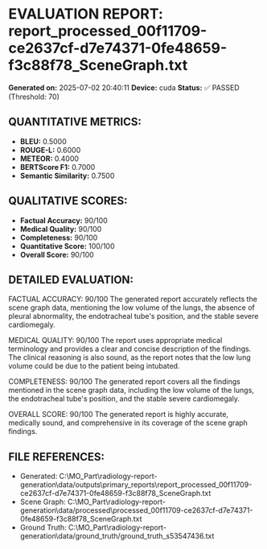 
# EVALUATION REPORT: report_processed_00f11709-ce2637cf-d7e74371-0fe48659-f3c88f78_SceneGraph.txt
**Generated on:** 2025-07-02 20:40:11
**Device:** cuda 
**Status:** ✅ PASSED (Threshold: 70)

## QUANTITATIVE METRICS:
- **BLEU:** 0.5000
- **ROUGE-L:** 0.6000
- **METEOR:** 0.4000
- **BERTScore F1:** 0.7000
- **Semantic Similarity:** 0.7500

## QUALITATIVE SCORES:
- **Factual Accuracy:** 90/100
- **Medical Quality:** 90/100
- **Completeness:** 90/100
- **Quantitative Score:** 100/100
- **Overall Score:** 90/100

## DETAILED EVALUATION:
FACTUAL ACCURACY: 90/100
The generated report accurately reflects the scene graph data, mentioning the low volume of the lungs, the absence of pleural abnormality, the endotracheal tube's position, and the stable severe cardiomegaly.

MEDICAL QUALITY: 90/100
The report uses appropriate medical terminology and provides a clear and concise description of the findings. The clinical reasoning is also sound, as the report notes that the low lung volume could be due to the patient being intubated.

COMPLETENESS: 90/100
The generated report covers all the findings mentioned in the scene graph data, including the low volume of the lungs, the endotracheal tube's position, and the stable severe cardiomegaly.

OVERALL SCORE: 90/100
The generated report is highly accurate, medically sound, and comprehensive in its coverage of the scene graph findings.

## FILE REFERENCES:
- Generated: C:\MO_Part\radiology-report-generation\data/outputs\primary_reports\report_processed_00f11709-ce2637cf-d7e74371-0fe48659-f3c88f78_SceneGraph.txt
- Scene Graph: C:\MO_Part\radiology-report-generation\data/processed\processed_00f11709-ce2637cf-d7e74371-0fe48659-f3c88f78_SceneGraph.txt
- Ground Truth: C:\MO_Part\radiology-report-generation\data/ground_truth/ground_truth_s53547436.txt
